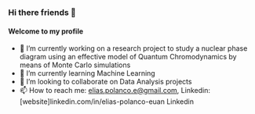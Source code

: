 ### Hi there friends 👋

#### Welcome to my profile

- 🔭 I’m currently working on a research project to study a nuclear phase diagram using an effective model of Quantum Chromodynamics by means of Monte Carlo simulations
- 🌱 I’m currently learning Machine Learning
- 👯 I’m looking to collaborate on Data Analysis projects
- 📫 How to reach me: elias.polanco.e@gmail.com, Linkedin: [website]linkedin.com/in/elias-polanco-euan Linkedin


<!--
**natanael87/natanael87** is a ✨ _special_ ✨ repository because its `README.md` (this file) appears on your GitHub profile.

Here are some ideas to get you started:

- 🔭 I’m currently working on ...
- 🌱 I’m currently learning ...
- 👯 I’m looking to collaborate on ...
- 🤔 I’m looking for help with ...
- 💬 Ask me about ...
- 📫 How to reach me: ...
- 😄 Pronouns: ...
- ⚡ Fun fact: ...
-->
